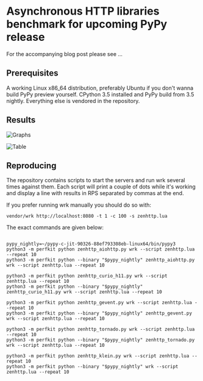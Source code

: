 # Asynchronous HTTP libraries benchmark for upcoming PyPy release

For the accompanying blog post please see ...

Prerequisites
-------------

A working Linux x86_64 distribution, preferably Ubuntu if you don't wanna
build PyPy preview yourself. CPython 3.5 installed and PyPy build from 3.5 nightly.
Everything else is vendored in the repository.


Results
-------

![Graphs](graphs.png)

![Table](table.png)

Reproducing
-----------

The repository contains scripts to start the servers and run wrk several times
against them. Each script will print a couple of dots while it's working and display a line with results in RPS separated by commas at the end.

If you prefer running wrk manually you should do so with:

`vendor/wrk http://localhost:8080 -t 1 -c 100 -s zenhttp.lua`

The exact commands are given below:

```

pypy_nightly=~/pypy-c-jit-90326-88ef793308eb-linux64/bin/pypy3
python3 -m perfkit python zenhttp_aiohttp.py wrk --script zenhttp.lua --repeat 10
python3 -m perfkit python --binary "$pypy_nightly" zenhttp_aiohttp.py wrk --script zenhttp.lua --repeat 10

python3 -m perfkit python zenhttp_curio_h11.py wrk --script zenhttp.lua --repeat 10
python3 -m perfkit python --binary "$pypy_nightly" zenhttp_curio_h11.py wrk --script zenhttp.lua --repeat 10

python3 -m perfkit python zenhttp_gevent.py wrk --script zenhttp.lua --repeat 10
python3 -m perfkit python --binary "$pypy_nightly" zenhttp_gevent.py wrk --script zenhttp.lua --repeat 10

python3 -m perfkit python zenhttp_tornado.py wrk --script zenhttp.lua --repeat 10
python3 -m perfkit python --binary "$pypy_nightly" zenhttp_tornado.py wrk --script zenhttp.lua --repeat 10

python3 -m perfkit python zenhttp_klein.py wrk --script zenhttp.lua --repeat 10
python3 -m perfkit python --binary "$pypy_nightly" wrk --script zenhttp.lua --repeat 10
```
